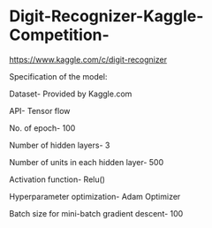 # Digit-Recognizer-Kaggle-Competition-
https://www.kaggle.com/c/digit-recognizer

Specification of the model:

Dataset- Provided by Kaggle.com

API- Tensor flow

No. of epoch- 100

Number of hidden layers- 3

Number of units in each hidden layer- 500

Activation function- Relu()

Hyperparameter optimization- Adam Optimizer

Batch size for mini-batch gradient descent- 100

